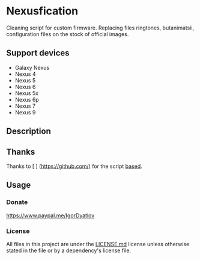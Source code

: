 # Nexusfication
Cleaning script for custom firmware. Replacing files ringtones, butanimatsii, configuration files on the stock of official images.

## Support devices
- Galaxy Nexus
- Nexus 4
- Nexus 5
- Nexus 6
- Nexus 5x
- Nexus 6p
- Nexus 7
- Nexus 9

## Description
## Thanks
Thanks to [ ] (https://github.com/) for the script [based](https://github.com//).
## Usage
### Donate
https://www.paypal.me/IgorDyatlov

### License
All files in this project are under the [LICENSE.md](LICENSE.md) license unless otherwise stated in the file or by a dependency's license file.
